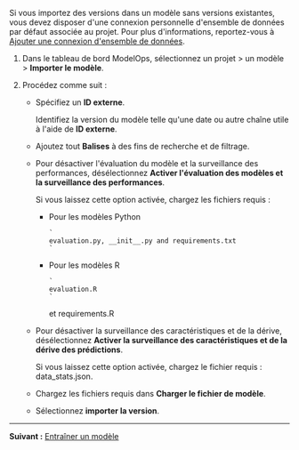Si vous importez des versions dans un modèle sans versions existantes, vous devez disposer d'une connexion personnelle d'ensemble de données par défaut associée au projet. Pour plus d'informations, reportez-vous à [Ajouter une connexion d'ensemble de données](vpe1725389258480.md).

1.  Dans le tableau de bord ModelOps, sélectionnez un projet > un modèle > **Importer le modèle**.


1.  Procédez comme suit :

    -   Spécifiez un **ID externe**.

        Identifiez la version du modèle telle qu'une date ou autre chaîne utile à l'aide de **ID externe**.


    -   Ajoutez tout **Balises** à des fins de recherche et de filtrage.


    -   Pour désactiver l'évaluation du modèle et la surveillance des performances, désélectionnez **Activer l'évaluation des modèles et la surveillance des performances**.

        Si vous laissez cette option activée, chargez les fichiers requis :

        -   Pour les modèles Python

            
                `
                evaluation.py, __init__.py and requirements.txt
                `
              


        -   Pour les modèles R

            
                `
                evaluation.R
                `
               et requirements.R


    -   Pour désactiver la surveillance des caractéristiques et de la dérive, désélectionnez **Activer la surveillance des caractéristiques et de la dérive des prédictions**.

        Si vous laissez cette option activée, chargez le fichier requis : data_stats.json.


    -   Chargez les fichiers requis dans **Charger le fichier de modèle**.


    -   Sélectionnez **importer la version**.


---

**Suivant :** [Entraîner un modèle](etl1725408512818.md)

